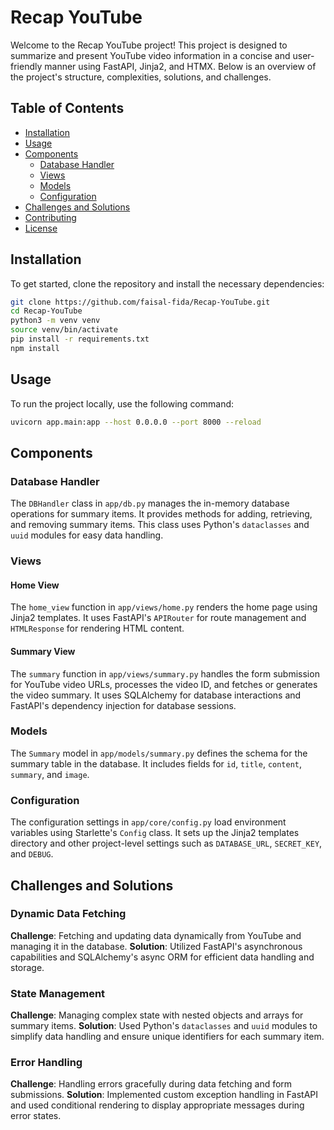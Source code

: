 # Recap YouTube

Welcome to the Recap YouTube project! This project is designed to summarize and present YouTube video information in a concise and user-friendly manner using FastAPI, Jinja2, and HTMX. Below is an overview of the project's structure, complexities, solutions, and challenges.

## Table of Contents
- [Installation](#installation)
- [Usage](#usage)
- [Components](#components)
  - [Database Handler](#database-handler)
  - [Views](#views)
  - [Models](#models)
  - [Configuration](#configuration)
- [Challenges and Solutions](#challenges-and-solutions)
- [Contributing](#contributing)
- [License](#license)

## Installation

To get started, clone the repository and install the necessary dependencies:

```bash
git clone https://github.com/faisal-fida/Recap-YouTube.git
cd Recap-YouTube
python3 -m venv venv
source venv/bin/activate
pip install -r requirements.txt
npm install
```

## Usage

To run the project locally, use the following command:

```bash
uvicorn app.main:app --host 0.0.0.0 --port 8000 --reload
```

## Components

### Database Handler

The `DBHandler` class in `app/db.py` manages the in-memory database operations for summary items. It provides methods for adding, retrieving, and removing summary items. This class uses Python's `dataclasses` and `uuid` modules for easy data handling.

### Views

#### Home View

The `home_view` function in `app/views/home.py` renders the home page using Jinja2 templates. It uses FastAPI's `APIRouter` for route management and `HTMLResponse` for rendering HTML content.

#### Summary View

The `summary` function in `app/views/summary.py` handles the form submission for YouTube video URLs, processes the video ID, and fetches or generates the video summary. It uses SQLAlchemy for database interactions and FastAPI's dependency injection for database sessions.

### Models

The `Summary` model in `app/models/summary.py` defines the schema for the summary table in the database. It includes fields for `id`, `title`, `content`, `summary`, and `image`.

### Configuration

The configuration settings in `app/core/config.py` load environment variables using Starlette's `Config` class. It sets up the Jinja2 templates directory and other project-level settings such as `DATABASE_URL`, `SECRET_KEY`, and `DEBUG`.

## Challenges and Solutions

### Dynamic Data Fetching

**Challenge**: Fetching and updating data dynamically from YouTube and managing it in the database.
**Solution**: Utilized FastAPI's asynchronous capabilities and SQLAlchemy's async ORM for efficient data handling and storage.

### State Management

**Challenge**: Managing complex state with nested objects and arrays for summary items.
**Solution**: Used Python's `dataclasses` and `uuid` modules to simplify data handling and ensure unique identifiers for each summary item.

### Error Handling

**Challenge**: Handling errors gracefully during data fetching and form submissions.
**Solution**: Implemented custom exception handling in FastAPI and used conditional rendering to display appropriate messages during error states.
